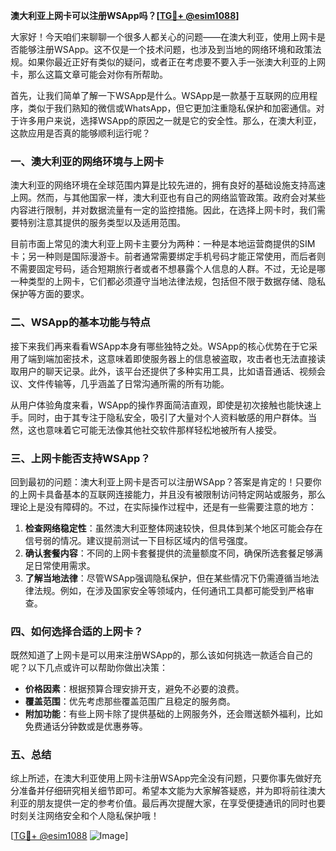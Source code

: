 **澳大利亚上网卡可以注册WSApp吗？[[TG💪+ @esim1088](https://t.me/s/esim1088)]**

大家好！今天咱们来聊聊一个很多人都关心的问题——在澳大利亚，使用上网卡是否能够注册WSApp。这不仅是一个技术问题，也涉及到当地的网络环境和政策法规。如果你最近正好有类似的疑问，或者正在考虑要不要入手一张澳大利亚的上网卡，那么这篇文章可能会对你有所帮助。

首先，让我们简单了解一下WSApp是什么。WSApp是一款基于互联网的应用程序，类似于我们熟知的微信或WhatsApp，但它更加注重隐私保护和加密通信。对于许多用户来说，选择WSApp的原因之一就是它的安全性。那么，在澳大利亚，这款应用是否真的能够顺利运行呢？

### 一、澳大利亚的网络环境与上网卡

澳大利亚的网络环境在全球范围内算是比较先进的，拥有良好的基础设施支持高速上网。然而，与其他国家一样，澳大利亚也有自己的网络监管政策。政府会对某些内容进行限制，并对数据流量有一定的监控措施。因此，在选择上网卡时，我们需要特别注意其提供的服务类型以及适用范围。

目前市面上常见的澳大利亚上网卡主要分为两种：一种是本地运营商提供的SIM卡；另一种则是国际漫游卡。前者通常需要绑定手机号码才能正常使用，而后者则不需要固定号码，适合短期旅行者或者不想暴露个人信息的人群。不过，无论是哪一种类型的上网卡，它们都必须遵守当地法律法规，包括但不限于数据存储、隐私保护等方面的要求。

### 二、WSApp的基本功能与特点

接下来我们再来看看WSApp本身有哪些独特之处。WSApp的核心优势在于它采用了端到端加密技术，这意味着即使服务器上的信息被盗取，攻击者也无法直接读取用户的聊天记录。此外，该平台还提供了多种实用工具，比如语音通话、视频会议、文件传输等，几乎涵盖了日常沟通所需的所有功能。

从用户体验角度来看，WSApp的操作界面简洁直观，即使是初次接触也能快速上手。同时，由于其专注于隐私安全，吸引了大量对个人资料敏感的用户群体。当然，这也意味着它可能无法像其他社交软件那样轻松地被所有人接受。

### 三、上网卡能否支持WSApp？

回到最初的问题：澳大利亚上网卡是否可以注册WSApp？答案是肯定的！只要你的上网卡具备基本的互联网连接能力，并且没有被限制访问特定网站或服务，那么理论上是没有障碍的。不过，在实际操作过程中，还是有一些需要注意的地方：

1. **检查网络稳定性**：虽然澳大利亚整体网速较快，但具体到某个地区可能会存在信号弱的情况。建议提前测试一下目标区域内的信号强度。
2. **确认套餐内容**：不同的上网卡套餐提供的流量额度不同，确保所选套餐足够满足日常使用需求。
3. **了解当地法律**：尽管WSApp强调隐私保护，但在某些情况下仍需遵循当地法律法规。例如，在涉及国家安全等领域内，任何通讯工具都可能受到严格审查。

### 四、如何选择合适的上网卡？

既然知道了上网卡是可以用来注册WSApp的，那么该如何挑选一款适合自己的呢？以下几点或许可以帮助你做出决策：

- **价格因素**：根据预算合理安排开支，避免不必要的浪费。
- **覆盖范围**：优先考虑那些覆盖范围广且稳定的服务商。
- **附加功能**：有些上网卡除了提供基础的上网服务外，还会赠送额外福利，比如免费通话分钟数或是优惠券等。

### 五、总结

综上所述，在澳大利亚使用上网卡注册WSApp完全没有问题，只要你事先做好充分准备并仔细研究相关细节即可。希望本文能为大家解答疑惑，并为即将前往澳大利亚的朋友提供一定的参考价值。最后再次提醒大家，在享受便捷通讯的同时也要时刻关注网络安全和个人隐私保护哦！

[[TG💪+ @esim1088](https://t.me/s/esim1088) ![Image](https://i.postimg.cc/4NQfJmqS/Snipaste-2025-05-13-00-14-12.png)]